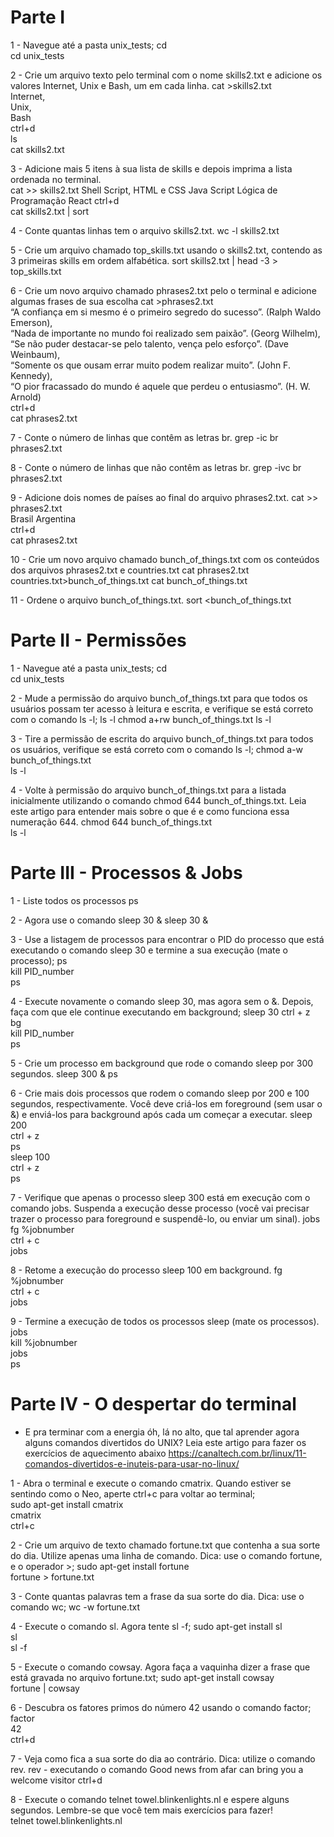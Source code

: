 # Parte I     
1 - Navegue até a pasta unix_tests; 
  cd  
  cd unix_tests  

2 - Crie um arquivo texto pelo terminal com o nome skills2.txt e adicione os valores Internet, Unix e Bash, um em cada linha. 
  cat >skills2.txt   
  Internet,  
  Unix,  
  Bash  
ctrl+d  
  ls  
  cat skills2.txt  

3 - Adicione mais 5 itens à sua lista de skills e depois imprima a lista ordenada no terminal.  
  cat >> skills2.txt 
  Shell Script, 
  HTML e CSS 
  Java Script 
  Lógica de Programação 
  React 
ctrl+d  
  cat skills2.txt | sort  

4 - Conte quantas linhas tem o arquivo skills2.txt. 
  wc -l skills2.txt  

5 - Crie um arquivo chamado top_skills.txt usando o skills2.txt, contendo as 3 primeiras skills em ordem alfabética. 
  sort skills2.txt | head -3 > top_skills.txt 

6 - Crie um novo arquivo chamado phrases2.txt pelo o terminal e adicione algumas frases de sua escolha 
  cat >phrases2.txt  
  “A confiança em si mesmo é o primeiro segredo do sucesso”. (Ralph Waldo Emerson),  
  “Nada de importante no mundo foi realizado sem paixão”. (Georg Wilhelm),  
  “Se não puder destacar-se pelo talento, vença pelo esforço”. (Dave Weinbaum),  
  “Somente os que ousam errar muito podem realizar muito”. (John F. Kennedy),  
  “O pior fracassado do mundo é aquele que perdeu o entusiasmo”. (H. W. Arnold)  
ctrl+d  
  cat phrases2.txt  

7 - Conte o número de linhas que contêm as letras br. 
  grep -ic br phrases2.txt  

8 - Conte o número de linhas que não contêm as letras br. 
  grep -ivc br phrases2.txt  

9 - Adicione dois nomes de países ao final do arquivo phrases2.txt. 
  cat >> phrases2.txt  
  Brasil 
  Argentina  
ctrl+d  
  cat phrases2.txt  

10 - Crie um novo arquivo chamado bunch_of_things.txt com os conteúdos dos arquivos phrases2.txt e countries.txt 
  cat phrases2.txt countries.txt>bunch_of_things.txt 
  cat bunch_of_things.txt 

11 - Ordene o arquivo bunch_of_things.txt. 
  sort <bunch_of_things.txt  

# Parte II - Permissões 
1 - Navegue até a pasta unix_tests; 
  cd  
  cd unix_tests  
 
2 - Mude a permissão do arquivo bunch_of_things.txt para que todos os usuários possam ter acesso à leitura e escrita, e verifique se está correto com o comando ls -l; 
  ls -l 
  chmod a+rw bunch_of_things.txt 
  ls -l  

3 - Tire a permissão de escrita do arquivo bunch_of_things.txt para todos os usuários, verifique se está correto com o comando ls -l; 
  chmod a-w bunch_of_things.txt  
  ls -l  

4 - Volte à permissão do arquivo bunch_of_things.txt para a listada inicialmente utilizando o comando chmod 644 bunch_of_things.txt. Leia este artigo para entender mais sobre o que é e como funciona essa numeração 644. 
  chmod 644 bunch_of_things.txt  
  ls -l  

# Parte III - Processos & Jobs 
1 - Liste todos os processos 
  ps  

2 - Agora use o comando sleep 30 & 
  sleep 30 &  

3 - Use a listagem de processos para encontrar o PID do processo que está executando o comando sleep 30 e termine a sua execução (mate o processo); 
  ps  
  kill PID_number  
  ps  

4 - Execute novamente o comando sleep 30, mas agora sem o &. Depois, faça com que ele continue executando em background; 
  sleep 30 
ctrl + z  
  bg  
  kill PID_number  
  ps  

5 - Crie um processo em background que rode o comando sleep por 300 segundos. 
  sleep 300 & 
  ps  

6 - Crie mais dois processos que rodem o comando sleep por 200 e 100 segundos, respectivamente. Você deve criá-los em foreground (sem usar o &) e enviá-los para background após cada um começar a executar. 
  sleep 200  
ctrl + z  
  ps  
  sleep 100  
ctrl + z  
  ps  

7 - Verifique que apenas o processo sleep 300 está em execução com o comando jobs. Suspenda a execução desse processo (você vai precisar trazer o processo para foreground e suspendê-lo, ou enviar um sinal). 
  jobs  
  fg %jobnumber  
ctrl + c  
  jobs 

8 - Retome a execução do processo sleep 100 em background. 
  fg %jobnumber  
ctrl + c  
  jobs  

9 - Termine a execução de todos os processos sleep (mate os processos). 
  jobs  
  kill %jobnumber  
  jobs  
  ps  

# Parte IV - O despertar do terminal 
* E pra terminar com a energia óh, lá no alto, que tal aprender agora alguns comandos divertidos do UNIX? Leia este artigo para fazer os exercícios de aquecimento abaixo https://canaltech.com.br/linux/11-comandos-divertidos-e-inuteis-para-usar-no-linux/ 

1 - Abra o terminal e execute o comando cmatrix. Quando estiver se sentindo como o Neo, aperte ctrl+c para voltar ao terminal;  
  sudo apt-get install cmatrix  
  cmatrix  
ctrl+c  

2 - Crie um arquivo de texto chamado fortune.txt que contenha a sua sorte do dia. Utilize apenas uma linha de comando. Dica: use o comando fortune, e o operador >; 
  sudo apt-get install fortune  
  fortune > fortune.txt 

3 - Conte quantas palavras tem a frase da sua sorte do dia. Dica: use o comando wc; 
  wc -w fortune.txt  

4 - Execute o comando sl. Agora tente sl -f; 
  sudo apt-get install sl  
  sl  
  sl -f  

5 - Execute o comando cowsay. Agora faça a vaquinha dizer a frase que está gravada no arquivo fortune.txt; 
  sudo apt-get install cowsay  
  fortune | cowsay  

6 - Descubra os fatores primos do número 42 usando o comando factor; 
  factor  
  42  
ctrl+d  

7 - Veja como fica a sua sorte do dia ao contrário. Dica: utilize o comando rev. 
  rev - executando o comando 
  Good news from afar can bring you a welcome visitor 
ctrl+d  

8 - Execute o comando telnet towel.blinkenlights.nl e espere alguns segundos. Lembre-se que você tem mais exercícios para fazer!  
  telnet towel.blinkenlights.nl  